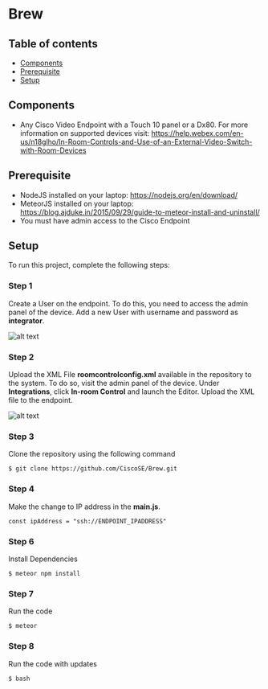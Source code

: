 # Brew

## Table of contents
* [Components](#components)
* [Prerequisite](#Prerequisite)
* [Setup](#setup)


## Components
* Any Cisco Video Endpoint with a Touch 10 panel or a Dx80. For more information on supported devices visit:   https://help.webex.com/en-us/n18glho/In-Room-Controls-and-Use-of-an-External-Video-Switch-with-Room-Devices


## Prerequisite
* NodeJS installed on your laptop: https://nodejs.org/en/download/
* MeteorJS installed on your laptop: https://blog.ajduke.in/2015/09/29/guide-to-meteor-install-and-uninstall/
* You must have admin access to the Cisco Endpoint


## Setup
To run this project, complete the following steps:

### Step 1
Create a User on the endpoint. To do this, you need to access the admin panel of the device. Add a new User with username and password as **integrator**.

![alt text](https://user-images.githubusercontent.com/12582569/54212591-2e943d80-4509-11e9-8978-28a5e3188387.png)

### Step 2
Upload the XML File **roomcontrolconfig.xml** available in the repository to the system. To do so, visit the admin panel of the device. Under **Integrations**, click **In-room Control** and launch the Editor. Upload the XML file to the endpoint.

![alt text](https://user-images.githubusercontent.com/12582569/54215654-4b7f3f80-450e-11e9-9217-fb998c876d8f.png)

### Step 3
Clone the repository using the following command
```
$ git clone https://github.com/CiscoSE/Brew.git
```

### Step 4
Make the change to IP address in the **main.js**.
```
const ipAddress = "ssh://ENDPOINT_IPADDRESS"
```


### Step 6
Install Dependencies
```
$ meteor npm install
```

### Step 7
Run the code
```
$ meteor
```

### Step 8
Run the code with updates
```
$ bash
```
